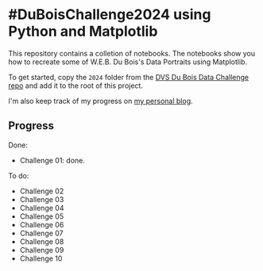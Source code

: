 #  #DuBoisChallenge2024 using Python and Matplotlib

This repository contains a colletion of notebooks. The notebooks show you how to recreate some of W.E.B. Du Bois's Data Portraits using Matplotlib. 

To get started, copy the `2024` folder from the [DVS Du Bois Data Challenge repo](https://github.com/ajstarks/dubois-data-portraits/tree/master/challenge) and add it to the root of this project.

I'm also keep track of my progress on [my personal blog](https://www.edriessen.com/2024/02/07/developing-du-boiss-data-portraits-with-python-and-matplotlib/).

## Progress

Done:

- Challenge 01: done.

To do:

- Challenge 02
- Challenge 03
- Challenge 04
- Challenge 05
- Challenge 06
- Challenge 07
- Challenge 08
- Challenge 09
- Challenge 10

